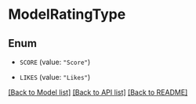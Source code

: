 # ModelRatingType

## Enum


* `SCORE` (value: `"Score"`)

* `LIKES` (value: `"Likes"`)


[[Back to Model list]](../README.md#documentation-for-models) [[Back to API list]](../README.md#documentation-for-api-endpoints) [[Back to README]](../README.md)



